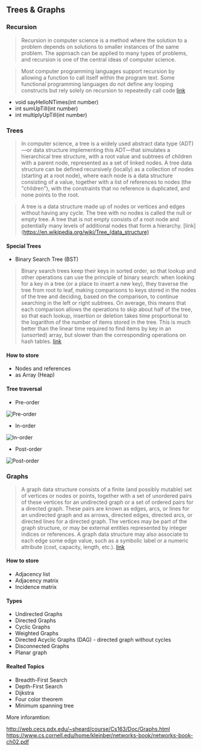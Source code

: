 ## Trees & Graphs

### Recursion

> Recursion in computer science is a method where the solution to a problem depends on solutions to smaller instances of the same problem. The approach can be applied to many types of problems, and recursion is one of the central ideas of computer science.

>Most computer programming languages support recursion by allowing a function to call itself within the program text. Some functional programming languages do not define any looping constructs but rely solely on recursion to repeatedly call code
[link](https://en.wikipedia.org/wiki/Recursion_(computer_science))

 - void sayHelloNTimes(int number)
 - int sumUpTill(int number)
 - int multiplyUpTill(int number)

### Trees

> In computer science, a tree is a widely used abstract data type (ADT)—or data structure implementing this ADT—that simulates a hierarchical tree structure, with a root value and subtrees of children with a parent node, represented as a set of linked nodes.
A tree data structure can be defined recursively (locally) as a collection of nodes (starting at a root node), where each node is a data structure consisting of a value, together with a list of references to nodes (the "children"), with the constraints that no reference is duplicated, and none points to the root.

> A tree is a data structure made up of nodes or vertices and edges without having any cycle. The tree with no nodes is called the null or empty tree. A tree that is not empty consists of a root node and potentially many levels of additional nodes that form a hierarchy.
[link](https://en.wikipedia.org/wiki/Tree_(data_structure)

#### Special Trees

- Binary Search Tree (BST)

> Binary search trees keep their keys in sorted order, so that lookup and other operations can use the principle of binary search: when looking for a key in a tree (or a place to insert a new key), they traverse the tree from root to leaf, making comparisons to keys stored in the nodes of the tree and deciding, based on the comparison, to continue searching in the left or right subtrees. On average, this means that each comparison allows the operations to skip about half of the tree, so that each lookup, insertion or deletion takes time proportional to the logarithm of the number of items stored in the tree. This is much better than the linear time required to find items by key in an (unsorted) array, but slower than the corresponding operations on hash tables.
[link](https://en.wikipedia.org/wiki/Binary_search_tree)

#### How to store

- Nodes and references
- as Array (Heap)

#### Tree traversal

 - Pre-order

 ![Pre-order](https://upload.wikimedia.org/wikipedia/commons/thumb/d/d4/Sorted_binary_tree_preorder.svg/220px-Sorted_binary_tree_preorder.svg.png)


 - In-order

 ![In-order](https://upload.wikimedia.org/wikipedia/commons/thumb/7/77/Sorted_binary_tree_inorder.svg/220px-Sorted_binary_tree_inorder.svg.png)

 - Post-order

 ![Post-order](https://upload.wikimedia.org/wikipedia/commons/thumb/9/9d/Sorted_binary_tree_postorder.svg/220px-Sorted_binary_tree_postorder.svg.png)


### Graphs

> A graph data structure consists of a finite (and possibly mutable) set of vertices or nodes or points, together with a set of unordered pairs of these vertices for an undirected graph or a set of ordered pairs for a directed graph. These pairs are known as edges, arcs, or lines for an undirected graph and as arrows, directed edges, directed arcs, or directed lines for a directed graph. The vertices may be part of the graph structure, or may be external entities represented by integer indices or references.
A graph data structure may also associate to each edge some edge value, such as a symbolic label or a numeric attribute (cost, capacity, length, etc.).
[link](https://en.wikipedia.org/wiki/Graph_(abstract_data_type))

#### How to store

- Adjacency list
- Adjacency matrix
- Incidence matrix

#### Types

 - Undirected Graphs
 - Directed Graphs
 - Cyclic Graphs
 - Weighted Graphs
 - Directed Acyclic Graphs (DAG) - directed graph without cycles
 - Disconnected Graphs
 - Planar graph


#### Realted Topics

 - Breadth-First Search
 - Depth-First Search
 - Dijkstra
 - Four color theorem
 - Minimum spanning tree


More inforamtion:

http://web.cecs.pdx.edu/~sheard/course/Cs163/Doc/Graphs.html
https://www.cs.cornell.edu/home/kleinber/networks-book/networks-book-ch02.pdf
